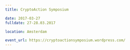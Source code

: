 ```yaml
---
title: CryptoAction Symposium

date: 2017-03-27
fulldate: 27-28.03.2017

location: Amsterdam

event_url: https://cryptoactionsymposium.wordpress.com/
---
```

